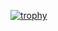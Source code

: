[![trophy](https://github-profile-trophy.vercel.app/?username=reddydodda)](https://github.com/ryo-ma/github-profile-trophy)
